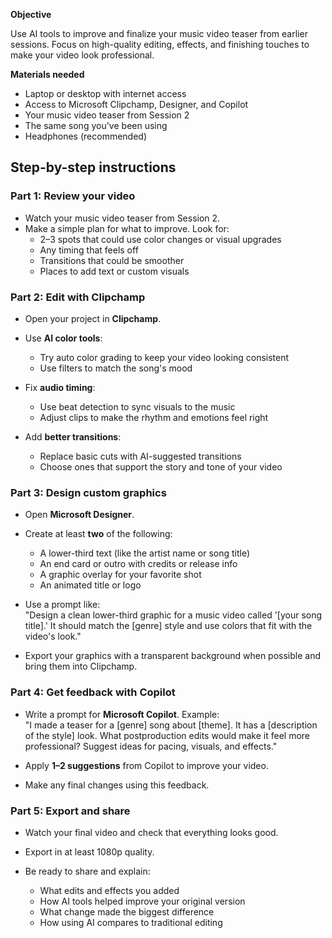 **Objective**

Use AI tools to improve and finalize your music video teaser from earlier sessions. Focus on high-quality editing, effects, and finishing touches to make your video look professional.

**Materials needed**

- Laptop or desktop with internet access  
- Access to Microsoft Clipchamp, Designer, and Copilot  
- Your music video teaser from Session 2  
- The same song you've been using  
- Headphones (recommended)

## Step-by-step instructions

### Part 1: Review your video

- Watch your music video teaser from Session 2.
- Make a simple plan for what to improve. Look for:
  - 2–3 spots that could use color changes or visual upgrades  
  - Any timing that feels off  
  - Transitions that could be smoother  
  - Places to add text or custom visuals

### Part 2: Edit with Clipchamp

- Open your project in **Clipchamp**.

- Use **AI color tools**:
  - Try auto color grading to keep your video looking consistent  
  - Use filters to match the song's mood  

- Fix **audio timing**:
  - Use beat detection to sync visuals to the music  
  - Adjust clips to make the rhythm and emotions feel right  

- Add **better transitions**:
  - Replace basic cuts with AI-suggested transitions  
  - Choose ones that support the story and tone of your video  

### Part 3: Design custom graphics

- Open **Microsoft Designer**.

- Create at least **two** of the following:
  - A lower-third text (like the artist name or song title)  
  - An end card or outro with credits or release info  
  - A graphic overlay for your favorite shot  
  - An animated title or logo  

- Use a prompt like:  
  "Design a clean lower-third graphic for a music video called '[your song title].' It should match the [genre] style and use colors that fit with the video's look."

- Export your graphics with a transparent background when possible and bring them into Clipchamp.

### Part 4: Get feedback with Copilot

- Write a prompt for **Microsoft Copilot**. Example:  
  "I made a teaser for a [genre] song about [theme]. It has a [description of the style] look. What postproduction edits would make it feel more professional? Suggest ideas for pacing, visuals, and effects."

- Apply **1–2 suggestions** from Copilot to improve your video.

- Make any final changes using this feedback.

### Part 5: Export and share

- Watch your final video and check that everything looks good.  
- Export in at least 1080p quality.

- Be ready to share and explain:
  - What edits and effects you added  
  - How AI tools helped improve your original version  
  - What change made the biggest difference  
  - How using AI compares to traditional editing
